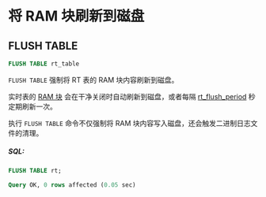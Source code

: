 # 将 RAM 块刷新到磁盘

## FLUSH TABLE

<!-- example flush_rtindex -->

```sql
FLUSH TABLE rt_table
```

`FLUSH TABLE` 强制将 RT 表的 RAM 块内容刷新到磁盘。

实时表的 [RAM 块](../Creating_a_table/Local_tables/Real-time_table.md#Real-time-table-files-structure) 会在干净关闭时自动刷新到磁盘，或者每隔 [rt_flush_period](../Server_settings/Searchd.md#rt_flush_period) 秒定期刷新一次。

执行 `FLUSH TABLE` 命令不仅强制将 RAM 块内容写入磁盘，还会触发二进制日志文件的清理。

<!-- intro -->
##### SQL:

<!-- request SQL -->

```sql
FLUSH TABLE rt;
```
<!-- response mysql -->
```sql
Query OK, 0 rows affected (0.05 sec)
```
<!-- end -->

<!-- proofread -->

